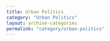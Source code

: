 ```yaml
---
title: Urban Politics
category: "Urban Politics"
layout: archive-categories
permalink: "category/urban-politics"
---
```

